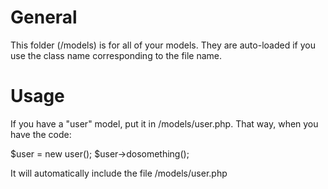General
=======

This folder (/models) is for all of your models.
They are auto-loaded if you use the class name corresponding to the file name.


Usage
=====

If you have a "user" model, put it in /models/user.php.  That way, when you have the code:

  $user = new user();
  $user->dosomething();

It will automatically include the file /models/user.php